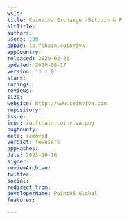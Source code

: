 ```yaml
---
wsId: 
title: Coinviva Exchange -Bitcoin & F
altTitle: 
authors: 
users: 100
appId: io.fchain.coinviva
appCountry: 
released: 2020-02-21
updated: 2020-08-17
version: '1.1.0'
stars: 
ratings: 
reviews: 
size: 
website: http://www.coinviva.com
repository: 
issue: 
icon: io.fchain.coinviva.png
bugbounty: 
meta: removed
verdict: fewusers
appHashes: 
date: 2023-10-16
signer: 
reviewArchive: 
twitter: 
social: 
redirect_from: 
developerName: Point95 Global
features: 

---
```


